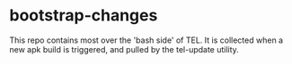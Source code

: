 # bootstrap-changes
This repo contains most over the 'bash side' of TEL. It is collected when a new apk build is triggered, and pulled by the tel-update utility.
